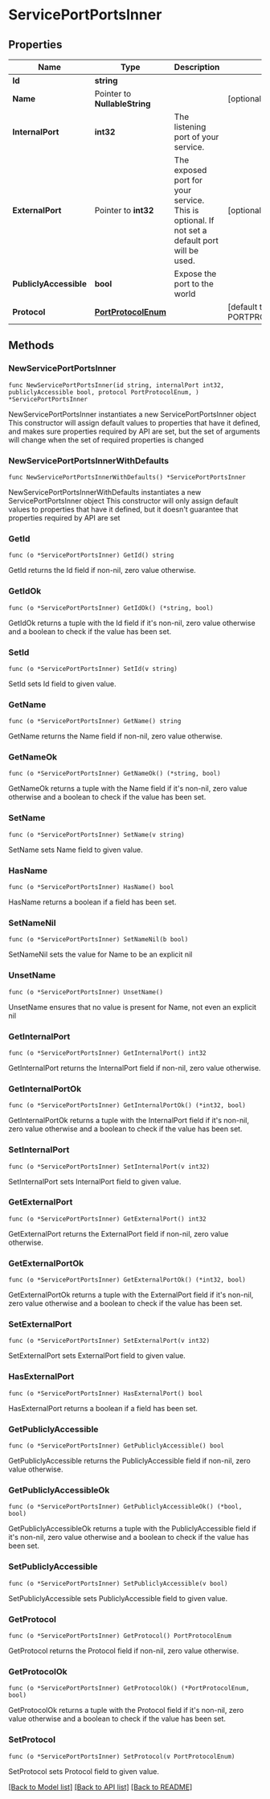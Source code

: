 # ServicePortPortsInner

## Properties

Name | Type | Description | Notes
------------ | ------------- | ------------- | -------------
**Id** | **string** |  | 
**Name** | Pointer to **NullableString** |  | [optional] 
**InternalPort** | **int32** | The listening port of your service. | 
**ExternalPort** | Pointer to **int32** | The exposed port for your service. This is optional. If not set a default port will be used. | [optional] 
**PubliclyAccessible** | **bool** | Expose the port to the world | 
**Protocol** | [**PortProtocolEnum**](PortProtocolEnum.md) |  | [default to PORTPROTOCOLENUM_HTTP]

## Methods

### NewServicePortPortsInner

`func NewServicePortPortsInner(id string, internalPort int32, publiclyAccessible bool, protocol PortProtocolEnum, ) *ServicePortPortsInner`

NewServicePortPortsInner instantiates a new ServicePortPortsInner object
This constructor will assign default values to properties that have it defined,
and makes sure properties required by API are set, but the set of arguments
will change when the set of required properties is changed

### NewServicePortPortsInnerWithDefaults

`func NewServicePortPortsInnerWithDefaults() *ServicePortPortsInner`

NewServicePortPortsInnerWithDefaults instantiates a new ServicePortPortsInner object
This constructor will only assign default values to properties that have it defined,
but it doesn't guarantee that properties required by API are set

### GetId

`func (o *ServicePortPortsInner) GetId() string`

GetId returns the Id field if non-nil, zero value otherwise.

### GetIdOk

`func (o *ServicePortPortsInner) GetIdOk() (*string, bool)`

GetIdOk returns a tuple with the Id field if it's non-nil, zero value otherwise
and a boolean to check if the value has been set.

### SetId

`func (o *ServicePortPortsInner) SetId(v string)`

SetId sets Id field to given value.


### GetName

`func (o *ServicePortPortsInner) GetName() string`

GetName returns the Name field if non-nil, zero value otherwise.

### GetNameOk

`func (o *ServicePortPortsInner) GetNameOk() (*string, bool)`

GetNameOk returns a tuple with the Name field if it's non-nil, zero value otherwise
and a boolean to check if the value has been set.

### SetName

`func (o *ServicePortPortsInner) SetName(v string)`

SetName sets Name field to given value.

### HasName

`func (o *ServicePortPortsInner) HasName() bool`

HasName returns a boolean if a field has been set.

### SetNameNil

`func (o *ServicePortPortsInner) SetNameNil(b bool)`

 SetNameNil sets the value for Name to be an explicit nil

### UnsetName
`func (o *ServicePortPortsInner) UnsetName()`

UnsetName ensures that no value is present for Name, not even an explicit nil
### GetInternalPort

`func (o *ServicePortPortsInner) GetInternalPort() int32`

GetInternalPort returns the InternalPort field if non-nil, zero value otherwise.

### GetInternalPortOk

`func (o *ServicePortPortsInner) GetInternalPortOk() (*int32, bool)`

GetInternalPortOk returns a tuple with the InternalPort field if it's non-nil, zero value otherwise
and a boolean to check if the value has been set.

### SetInternalPort

`func (o *ServicePortPortsInner) SetInternalPort(v int32)`

SetInternalPort sets InternalPort field to given value.


### GetExternalPort

`func (o *ServicePortPortsInner) GetExternalPort() int32`

GetExternalPort returns the ExternalPort field if non-nil, zero value otherwise.

### GetExternalPortOk

`func (o *ServicePortPortsInner) GetExternalPortOk() (*int32, bool)`

GetExternalPortOk returns a tuple with the ExternalPort field if it's non-nil, zero value otherwise
and a boolean to check if the value has been set.

### SetExternalPort

`func (o *ServicePortPortsInner) SetExternalPort(v int32)`

SetExternalPort sets ExternalPort field to given value.

### HasExternalPort

`func (o *ServicePortPortsInner) HasExternalPort() bool`

HasExternalPort returns a boolean if a field has been set.

### GetPubliclyAccessible

`func (o *ServicePortPortsInner) GetPubliclyAccessible() bool`

GetPubliclyAccessible returns the PubliclyAccessible field if non-nil, zero value otherwise.

### GetPubliclyAccessibleOk

`func (o *ServicePortPortsInner) GetPubliclyAccessibleOk() (*bool, bool)`

GetPubliclyAccessibleOk returns a tuple with the PubliclyAccessible field if it's non-nil, zero value otherwise
and a boolean to check if the value has been set.

### SetPubliclyAccessible

`func (o *ServicePortPortsInner) SetPubliclyAccessible(v bool)`

SetPubliclyAccessible sets PubliclyAccessible field to given value.


### GetProtocol

`func (o *ServicePortPortsInner) GetProtocol() PortProtocolEnum`

GetProtocol returns the Protocol field if non-nil, zero value otherwise.

### GetProtocolOk

`func (o *ServicePortPortsInner) GetProtocolOk() (*PortProtocolEnum, bool)`

GetProtocolOk returns a tuple with the Protocol field if it's non-nil, zero value otherwise
and a boolean to check if the value has been set.

### SetProtocol

`func (o *ServicePortPortsInner) SetProtocol(v PortProtocolEnum)`

SetProtocol sets Protocol field to given value.



[[Back to Model list]](../README.md#documentation-for-models) [[Back to API list]](../README.md#documentation-for-api-endpoints) [[Back to README]](../README.md)


